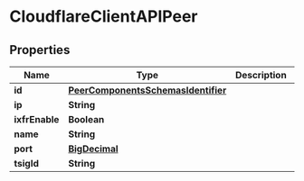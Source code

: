 # CloudflareClientAPIPeer

## Properties
Name | Type | Description | Notes
------------ | ------------- | ------------- | -------------
**id** | [**PeerComponentsSchemasIdentifier**](PeerComponentsSchemasIdentifier.md) |  | 
**ip** | **String** |  |  [optional]
**ixfrEnable** | **Boolean** |  |  [optional]
**name** | **String** |  | 
**port** | [**BigDecimal**](BigDecimal.md) |  |  [optional]
**tsigId** | **String** |  |  [optional]
